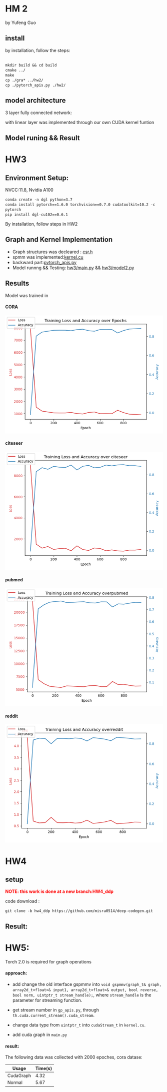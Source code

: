 # HM 2
by Yufeng Guo

## install

by installation, follow the steps:
```

mkdir build && cd build
cmake ../
make
cp ./gra* ../hw2/
cp ./pytorch_apis.py ./hw2/
```

## model architecture
3 layer fully connected network:

with linear layer was implemented through our own CUDA kernel funtion

## Model runing && Result


# HW3 
## Environment Setup:
NVCC:11.8, Nvidia A100
```
conda create -n dgl python=3.7
conda install pytorch==1.6.0 torchvision==0.7.0 cudatoolkit=10.2 -c pytorch
pip install dgl-cu102==0.6.1
```

By installation, follow steps in HW2

## Graph and Kernel Implementation
- Graph structures was decleared : [csr.h](https://github.com/misra0514/deep-codegen/blob/main/csr.h#L12) 
- spmm was implemented:[kernel.cu](https://github.com/misra0514/deep-codegen/blob/main/kernel.cu)
- backward part:[pytorch_apis.py](https://github.com/misra0514/deep-codegen/blob/main/pytorch_apis.py#L18)
- Model runnng && Testing:  [hw3/main.py]() && [hw3/model2.py]()

## Results
Model was trained in 
#### CORA
![image](hw3/result/cora.png)
#### citeseer
![image](hw3/result/citeseer.png)
#### pubmed
![image](hw3/result/pubmed.png)
#### reddit
![image](hw3/result/reddit.png)


# HW4 
## setup 
**<font color=#FF0000>NOTE: this work is done at a new branch:HW4_ddp</font>**

code download :
```
git clone -b hw4_ddp https://github.com/misra0514/deep-codegen.git 
```

## Result:


# HW5:

Torch 2.0 is required for graph operations

#### approach:
- add change the old interface gspmmv into ```void gspmmv(graph_t& graph, array2d_t<float>& input1, array2d_t<float>& output, bool reverse, bool norm, uintptr_t stream_handle);```, where ```stream_handle``` is the parameter for streaming function. 

- get stream number in ```gp_apis.py```, through ```th.cuda.current_stream().cuda_stream```. 

- change data type from ```uintptr_t``` into ```cudaStream_t``` in ```kernel.cu```. 

- add cuda graph in ```main.py```

#### result:

The following data was collected with 2000 epoches, cora datase: 

| Usage | Time(s) |
| -------- | -------- |
| CudaGraph | 4.32 |
| Normal | 5.67 |